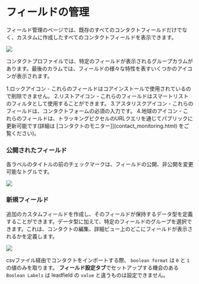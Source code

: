 # フィールドの管理

フィールド管理のページでは、既存のすべてのコンタクトフィールドだけでなく、カスタムに作成したすべてのコンタクトフィールドを表示できます。

![](http://drop.dbh.li/image/190V1w2j2P1Z/Image%202014-11-16%20at%209.34.35%20PM.png)

コンタクトプロファイルでは、特定のフィールドが表示されるグループカラムがあります。最後のカラムでは、フィールドの様々な特性を表すいくつかのアイコンが表示されます。

1.ロックアイコン - これらのフィールドはコアインストールで使用されているので削除できません。
2.リストアイコン - これらのフィールドはスマートリストのフィルタとして使用することができます。
3.アスタリスクアイコン - これらのフィールドは、コンタクトフォームの必須の入力です。
4.地球のアイコン - これらのフィールドは、トラッキングピクセルのURLクエリを通じてパブリックに更新可能です(詳細は [コンタクトのモニター]](contact_monitoring.html) をご覧ください)。

### 公開されたフィールド

各ラベルのタイトルの前のチェックマークは、フィールドの公開、非公開を変更可能なトグルです。

![](http://drop.dbh.li/image/3S1u0k1X463v/Screen%20Recording%202014-11-16%20at%2009.37%20PM.gif)

### 新規フィールド

追加のカスタムフィールドを作成し、そのフィールドが保持するデータ型を定義することができます。データ型に加えて、特定のフィールドのグループを選択できます。これは、コンタクトの編集、詳細ビュー上のどこにフィールドが表示されるかを定義します。

![](http://drop.dbh.li/image/1k3U1p3J3Y2u/Image%202014-11-16%20at%209.43.52%20PM.png)

csvファイル経由でコンタクトをインポートする際、 `boolean format` は `0` と `1` の値のみを取ります。 **フィールド設定タブ**でセットアップする機会のある `Boolean Labels` は leadfield の `value` と違うものは設定できません。
